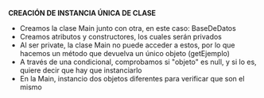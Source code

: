 **CREACIÓN DE INSTANCIA ÚNICA DE CLASE** 
- Creamos la clase Main junto con otra, en este caso: BaseDeDatos
- Creamos atributos y constructores, los cuales serán privados
- Al ser private, la clase Main no puede acceder a estos, por lo que hacemos un método que devuelva un único objeto (getEjemplo)
- A través de una condicional, comprobamos si "objeto" es null, y si lo es, quiere decir que hay que instanciarlo
- En la Main, instancio dos objetos diferentes para verificar que son el mismo
